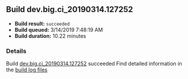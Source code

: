 ## Build dev.big.ci_20190314.127252
- **Build result:** `succeeded`
- **Build queued:** 3/14/2019 7:48:19 AM
- **Build duration:** 10.22 minutes
### Details
Build [dev.big.ci_20190314.127252](https://winappstudio.visualstudio.com/web/build.aspx?pcguid=a4ef43be-68ce-4195-a619-079b4d9834c2&builduri=vstfs%3a%2f%2f%2fBuild%2fBuild%2f27252) succeeded
Find detailed information in the [build log files](https://uwpctdiags.blob.core.windows.net/buildlogs/dev.big.ci_20190314.127252_logs.zip)
